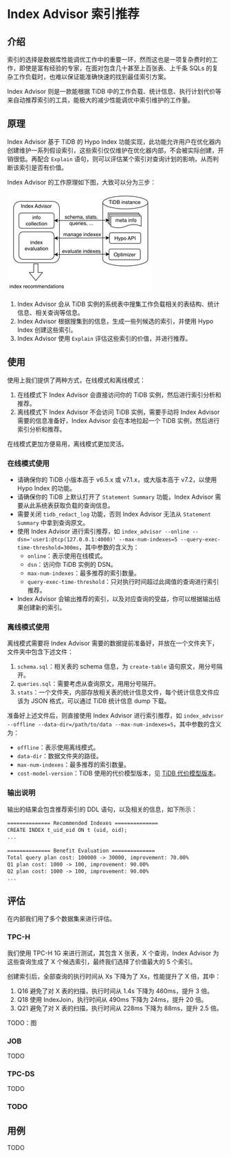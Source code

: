 # Index Advisor 索引推荐

## 介绍

索引的选择是数据库性能调优工作中的重要一环，然而这也是一项复杂费时的工作，即使是富有经验的专家，在面对包含几十甚至上百张表、上千条 SQLs 的复杂工作负载时，也难以保证能准确快速的找到最佳索引方案。

Index Advisor 则是一款能根据 TiDB 中的工作负载、统计信息、执行计划代价等来自动推荐索引的工具，能极大的减少性能调优中索引维护的工作量。

## 原理

Index Advisor 基于 TiDB 的 Hypo Index 功能实现，此功能允许用户在优化器内创建维护一系列假设索引，这些索引仅仅维护在优化器内部，不会被实际创建，开销很低。再配合 `Explain` 语句，则可以评估某个索引对查询计划的影响，从而判断该索引是否有价值。

Index Advisor 的工作原理如下图，大致可以分为三步：

![overview.png](doc/overview.png)

1. Index Advisor 会从 TiDB 实例的系统表中搜集工作负载相关的表结构、统计信息、相关查询等信息。
2. Index Advisor 根据搜集到的信息，生成一些列候选的索引，并使用 Hypo Index 创建这些索引。
3. Index Advisor 使用 `Explain` 评估这些索引的价值，并进行推荐。

## 使用

使用上我们提供了两种方式，在线模式和离线模式：
1. 在线模式下 Index Advisor 会直接访问你的 TiDB 实例，然后进行索引分析和推荐。
2. 离线模式下 Index Advisor 不会访问 TiDB 实例，需要手动将 Index Advisor 需要的信息准备好，Index Advisor 会在本地拉起一个 TiDB 实例，然后进行索引分析和推荐。

在线模式更加方便易用，离线模式更加灵活。

### 在线模式使用

- 请确保你的 TiDB 小版本高于 v6.5.x 或 v7.1.x，或大版本高于 v7.2，以使用 Hypo Index 的功能。 
- 请确保你的 TiDB 上默认打开了 `Statement Summary` 功能，Index Advisor 需要从此系统表获取负载的查询信息。
- 需要关闭 `tidb_redact_log` 功能，否则 Index Advisor 无法从 `Statement Summary` 中拿到查询原文。
- 使用 Index Advisor 进行索引推荐，如 `index_advisor --online --dsn='user1:@tcp(127.0.0.1:4000)' --max-num-indexes=5 --query-exec-time-threshold=300ms`，其中参数的含义为：
   - `online`：表示使用在线模式。
   - `dsn`：访问你 TiDB 实例的 DSN。
   - `max-num-indexes`：最多推荐的索引数量。
   - `query-exec-time-threshold`：只对执行时间超过此阈值的查询进行索引推荐。
- Index Advisor 会输出推荐的索引，以及对应查询的受益，你可以根据输出结果创建新的索引。

### 离线模式使用

离线模式需要将 Index Advisor 需要的数据提前准备好，并放在一个文件夹下，文件夹中包含下述文件：

1. `schema.sql`：相关表的 schema 信息，为 `create-table` 语句原文，用分号隔开。
2. `queries.sql`：需要考虑从查询原文，用用分号隔开。
3. `stats`：一个文件夹，内部存放相关表的统计信息文件，每个统计信息文件应该为 JSON 格式，可以通过 TiDB 统计信息 dump 下载。

准备好上述文件后，则直接使用 Index Advisor 进行索引推荐，如 `index_advisor --offline --data-dir=/path/to/data --max-num-indexes=5`，其中参数的含义为：
   - `offline`：表示使用离线模式。
   - `data-dir`：数据文件夹的路径。
   - `max-num-indexes`：最多推荐的索引数量。
   - `cost-model-version`：TiDB 使用的代价模型版本，见 [TiDB 代价模型版本](https://docs.pingcap.com/zh/tidb/dev/system-variables#tidb_cost_model_version-%E4%BB%8E-v620-%E7%89%88%E6%9C%AC%E5%BC%80%E5%A7%8B%E5%BC%95%E5%85%A5)。

### 输出说明

输出的结果会包含推荐索引的 DDL 语句，以及相关的信息，如下所示：

```
============== Recommended Indexes ==============
CREATE INDEX t_uid_oid ON t (uid, oid);
...

============== Benefit Evaluation ==============
Total query plan cost: 100000 -> 30000, improvement: 70.00%
Q1 plan cost: 1000 -> 100, improvement: 90.00%
Q2 plan cost: 1000 -> 100, improvement: 90.00%
...
```

## 评估

在内部我们用了多个数据集来进行评估。

### TPC-H

我们使用 TPC-H 1G 来进行测试，其包含 X 张表，X 个查询，Index Advisor 为这些查询生成了 X 个候选索引，最终我们选择了价值最大的 5 个索引。

创建索引后，全部查询的执行时间从 Xs 下降为了 Xs，性能提升了 X 倍，其中：

1. Q16 避免了对 X 表的扫描，执行时间从 1.4s 下降为 460ms，提升 3 倍。
2. Q18 使用 IndexJoin，执行时间从 490ms 下降为 24ms，提升 20 倍。
3. Q21 避免了对 X 表的扫描，执行时间从 228ms 下降为 88ms，提升 2.5 倍。

TODO：图

### JOB

TODO

### TPC-DS

TODO

### TODO

## 用例

TODO